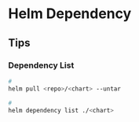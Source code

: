 # Helm Dependency

## Tips

### Dependency List

```sh
#
helm pull <repo>/<chart> --untar

#
helm dependency list ./<chart>
```
